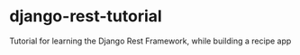 # django-rest-tutorial
Tutorial for learning the Django Rest Framework, while building a recipe app
